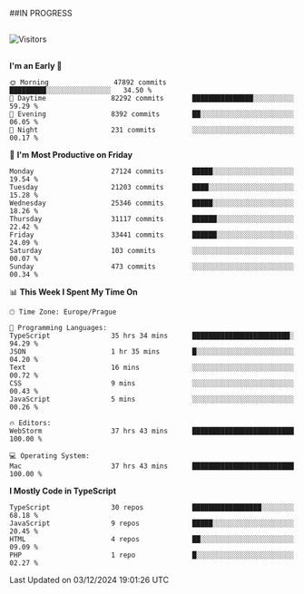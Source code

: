 ##IN PROGRESS
##
![Visitors](https://komarev.com/ghpvc/?username=petrbui&style=for-the-badge&label=Visitors+👀)



##
<!--
[![My GitHub stats](https://github-readme-stats.vercel.app/api?username=petrbui&theme=github_dark)](https://github.com/anuraghazra/github-readme-stats)

[![My wakatime stats](https://github-readme-stats.vercel.app/api/wakatime?username=petrbui&theme=github_dark)](https://github.com/anuraghazra/github-readme-stats)
-->
<!--START_SECTION:waka-->
**I'm an Early 🐤** 

```text
🌞 Morning                47892 commits       █████████░░░░░░░░░░░░░░░░   34.50 % 
🌆 Daytime                82292 commits       ███████████████░░░░░░░░░░   59.29 % 
🌃 Evening                8392 commits        ██░░░░░░░░░░░░░░░░░░░░░░░   06.05 % 
🌙 Night                  231 commits         ░░░░░░░░░░░░░░░░░░░░░░░░░   00.17 % 
```
📅 **I'm Most Productive on Friday** 

```text
Monday                   27124 commits       █████░░░░░░░░░░░░░░░░░░░░   19.54 % 
Tuesday                  21203 commits       ████░░░░░░░░░░░░░░░░░░░░░   15.28 % 
Wednesday                25346 commits       █████░░░░░░░░░░░░░░░░░░░░   18.26 % 
Thursday                 31117 commits       ██████░░░░░░░░░░░░░░░░░░░   22.42 % 
Friday                   33441 commits       ██████░░░░░░░░░░░░░░░░░░░   24.09 % 
Saturday                 103 commits         ░░░░░░░░░░░░░░░░░░░░░░░░░   00.07 % 
Sunday                   473 commits         ░░░░░░░░░░░░░░░░░░░░░░░░░   00.34 % 
```


📊 **This Week I Spent My Time On** 

```text
🕑︎ Time Zone: Europe/Prague

💬 Programming Languages: 
TypeScript               35 hrs 34 mins      ████████████████████████░   94.29 % 
JSON                     1 hr 35 mins        █░░░░░░░░░░░░░░░░░░░░░░░░   04.20 % 
Text                     16 mins             ░░░░░░░░░░░░░░░░░░░░░░░░░   00.72 % 
CSS                      9 mins              ░░░░░░░░░░░░░░░░░░░░░░░░░   00.43 % 
JavaScript               5 mins              ░░░░░░░░░░░░░░░░░░░░░░░░░   00.26 % 

🔥 Editors: 
WebStorm                 37 hrs 43 mins      █████████████████████████   100.00 % 

💻 Operating System: 
Mac                      37 hrs 43 mins      █████████████████████████   100.00 % 
```

**I Mostly Code in TypeScript** 

```text
TypeScript               30 repos            █████████████████░░░░░░░░   68.18 % 
JavaScript               9 repos             █████░░░░░░░░░░░░░░░░░░░░   20.45 % 
HTML                     4 repos             ██░░░░░░░░░░░░░░░░░░░░░░░   09.09 % 
PHP                      1 repo              █░░░░░░░░░░░░░░░░░░░░░░░░   02.27 % 
```




 Last Updated on 03/12/2024 19:01:26 UTC
<!--END_SECTION:waka-->
